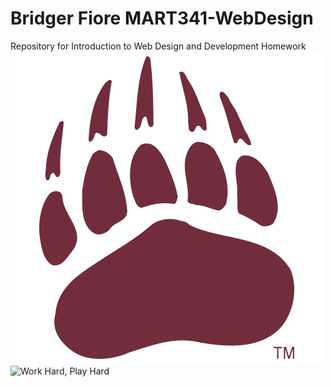 # Bridger Fiore MART341-WebDesign
Repository for Introduction to Web Design and Development Homework
![The Paw](./Images/logo_-university-of-montana-grizzlies-paw-print.png)<br/>
![Work Hard, Play Hard](./Images/jonah-hill-dance-wolf-of-wall-street-dance.gif)
